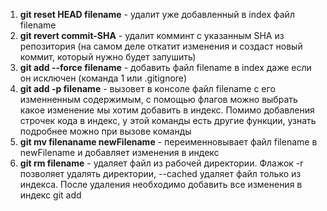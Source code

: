 1. **git reset HEAD filename** - удалит уже добавленный в index файл filename
2. **git revert commit-SHA** - удалит комминт с указанным SHA из репозитория (на самом деле откатит изменения и создаст новый коммит, который нужно будет запушить)
3. **git add --force filename** - добавить файл filename в index даже если он исключен (команда 1 или .gitignore)
4. **git add -p filename** - вызовет в консоле файл filename с его изменненным содержимым, с помощью флагов можно выбрать какое изменение мы хотим добавить в индекс. Помимо добавления строчек кода в индекс, у этой команды есть другие функции, узнать подробнее можно при вызове команды
5. **git mv filenaname newFilename** - переименновывает файл filename в newFilename и добавляет изменения в индекс
6. **git rm filename** - удаляет файл из рабочей директории. Флажок -r позволяет удалять директории, --cached удаляет файл только из индекса. После удаления необходимо добавить все изменения в индекс git add